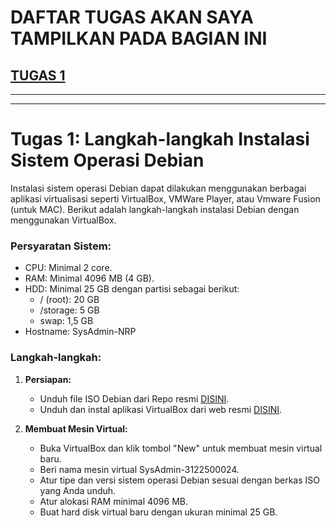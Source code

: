 # DAFTAR TUGAS AKAN SAYA TAMPILKAN PADA BAGIAN INI
## [TUGAS 1]()

---

---
# Tugas 1: Langkah-langkah Instalasi Sistem Operasi Debian

Instalasi sistem operasi Debian dapat dilakukan menggunakan berbagai aplikasi virtualisasi seperti VirtualBox, VMWare Player, atau Vmware Fusion (untuk MAC). Berikut adalah langkah-langkah instalasi Debian dengan menggunakan VirtualBox.

### Persyaratan Sistem:
- CPU: Minimal 2 core.
- RAM: Minimal 4096 MB (4 GB).
- HDD: Minimal 25 GB dengan partisi sebagai berikut:
  - / (root): 20 GB
  - /storage: 5 GB
  - swap: 1,5 GB
- Hostname: SysAdmin-NRP

### Langkah-langkah:

1. **Persiapan:**
   - Unduh file ISO Debian dari Repo resmi [DISINI](https://kartolo.sby.datautama.net.id/debian-cd/12.5.0/amd64/iso-cd/).
   - Unduh dan instal aplikasi VirtualBox dari web resmi [DISINI](https://www.virtualbox.org/wiki/Downloads).

2. **Membuat Mesin Virtual:**
   - Buka VirtualBox dan klik tombol "New" untuk membuat mesin virtual baru.
   - Beri nama mesin virtual SysAdmin-3122500024.
   - Atur tipe dan versi sistem operasi Debian sesuai dengan berkas ISO yang Anda unduh.
   - Atur alokasi RAM minimal 4096 MB.
   - Buat hard disk virtual baru dengan ukuran minimal 25 GB.
